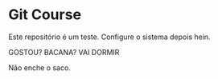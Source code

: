 # Git Course

Este repositório é um teste.
Configure o sistema depois hein.

GOSTOU? BACANA? VAI DORMIR

Não enche o saco.

